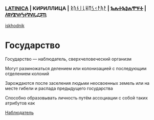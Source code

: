 ### [LATINICA](../Latn/Gosudarstvo.md) | КИРИЛЛИЦА | [ᚱᚢᚾᛁᚳᚺᛖᛊᚲᚨᚤᚨ](../Runr/ᚷᛟᛊᚢᛞᚨᚱᛊᛏᚡᛟ.md) | [ⰃⰎⰀⰃⰑⰎⰉⰜⰀ](../Glag/Ⰳⱁⱄⱆⰴⰰⱃⱄⱅⰲⱁ.md) | [𐍓𐍠𐍔𐍮𐍝𐍔𐍟𐍔𐍠𐍜𐍡𐍚𐍐𐍴](../Perm/𐍒𐍞𐍡𐍣𐍓𐍐𐍠𐍡𐍢𐍮𐍞.md)
[iskhodnik](./KNIGA/Gosudarstvo.md)

# Государство

Государство — наблюдатель, сверхчеловеческий организм



Могут размножаться делением или колонизацией с последующим отделением колоний

Зарождаются после заселения людьми неосвоенных земель или на месте гибели и распада предыдущего государства

Способно образовывать личность путём ассоциации с собой таких атрибутов как 

[Наблюдатель](Наблюдатель.md)
